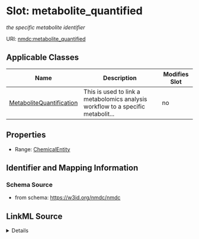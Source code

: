# Slot: metabolite_quantified


_the specific metabolite identifier_



URI: [nmdc:metabolite_quantified](https://w3id.org/nmdc/metabolite_quantified)



<!-- no inheritance hierarchy -->




## Applicable Classes

| Name | Description | Modifies Slot |
| --- | --- | --- |
[MetaboliteQuantification](MetaboliteQuantification.md) | This is used to link a metabolomics analysis workflow to a specific metabolit... |  no  |







## Properties

* Range: [ChemicalEntity](ChemicalEntity.md)





## Identifier and Mapping Information







### Schema Source


* from schema: https://w3id.org/nmdc/nmdc




## LinkML Source

<details>
```yaml
name: metabolite_quantified
description: the specific metabolite identifier
from_schema: https://w3id.org/nmdc/nmdc
rank: 1000
domain: MetaboliteQuantification
alias: metabolite_quantified
domain_of:
- MetaboliteQuantification
range: ChemicalEntity

```
</details>